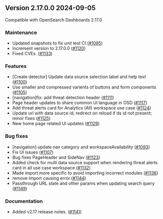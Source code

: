 ## Version 2.17.0.0 2024-09-05

Compatible with OpenSearch Dashboards 2.17.0

### Maintenance
* Updated snapshots to fix unit test CI ([#1095](https://github.com/opensearch-project/security-analytics-dashboards-plugin/pull/1095))
* Increment version to 2.17.0.0 ([#1120](https://github.com/opensearch-project/security-analytics-dashboards-plugin/pull/1120))
* Fixed CVEs. ([#1133](https://github.com/opensearch-project/security-analytics-dashboards-plugin/pull/1133))

### Features
* [Create detector] Update data source selection label and help text ([#1100](https://github.com/opensearch-project/security-analytics-dashboards-plugin/pull/1100))
* Use smaller and compressed varients of buttons and form components ([#1105](https://github.com/opensearch-project/security-analytics-dashboards-plugin/pull/1105))
* [navigation]fix: add threat detection header ([#1111](https://github.com/opensearch-project/security-analytics-dashboards-plugin/pull/1111))
* Page header updates to share common UI language in OSD ([#1117](https://github.com/opensearch-project/security-analytics-dashboards-plugin/pull/1117))
* Add threat alerts card for Analytics (All) workspace use case ([#1124](https://github.com/opensearch-project/security-analytics-dashboards-plugin/pull/1124))
* Update url with data source id; redirect on reload if ds id not present; minor fixes ([#1125](https://github.com/opensearch-project/security-analytics-dashboards-plugin/pull/1125))
* New home page related UI updates ([#1129](https://github.com/opensearch-project/security-analytics-dashboards-plugin/pull/1129))

### Bug fixes
* [navigation] update nav category and workspaceAvailability ([#1093](https://github.com/opensearch-project/security-analytics-dashboards-plugin/pull/1093))
* Fix UI issues ([#1107](https://github.com/opensearch-project/security-analytics-dashboards-plugin/pull/1107))
* Bug fixes PageHeader and SideNav ([#1123](https://github.com/opensearch-project/security-analytics-dashboards-plugin/pull/1123))
* Added check for multi data source support when rendering threat alerts card in all use case workspace ([#1132](https://github.com/opensearch-project/security-analytics-dashboards-plugin/pull/1132))
* Made import more specific to avoid importing incorrect modules ([#1136](https://github.com/opensearch-project/security-analytics-dashboards-plugin/pull/1136))
* remove import causing error ([#1144](https://github.com/opensearch-project/security-analytics-dashboards-plugin/pull/1144))
* Passthrough URL state and other params when updating search query ([#1149](https://github.com/opensearch-project/security-analytics-dashboards-plugin/pull/1149))

### Documentation
* Added v2.17 release notes. ([#1141](https://github.com/opensearch-project/security-analytics-dashboards-plugin/pull/1141))